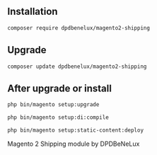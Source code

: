Installation
------------

```bash
composer require dpdbenelux/magento2-shipping
```

Upgrade
-------

```bash
composer update dpdbenelux/magento2-shipping
```

After upgrade or install
------------------------

```bash
php bin/magento setup:upgrade
```
```bash
php bin/magento setup:di:compile
```
```bash
php bin/magento setup:static-content:deploy
```

Magento 2 Shipping module by DPDBeNeLux
